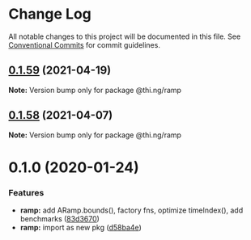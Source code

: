 # Change Log

All notable changes to this project will be documented in this file.
See [Conventional Commits](https://conventionalcommits.org) for commit guidelines.

## [0.1.59](https://github.com/thi-ng/umbrella/compare/@thi.ng/ramp@0.1.58...@thi.ng/ramp@0.1.59) (2021-04-19)

**Note:** Version bump only for package @thi.ng/ramp





## [0.1.58](https://github.com/thi-ng/umbrella/compare/@thi.ng/ramp@0.1.57...@thi.ng/ramp@0.1.58) (2021-04-07)

**Note:** Version bump only for package @thi.ng/ramp





# 0.1.0 (2020-01-24)

### Features

* **ramp:** add ARamp.bounds(), factory fns, optimize timeIndex(), add benchmarks ([83d3670](https://github.com/thi-ng/umbrella/commit/83d3670c7322fd2b47c27e0bda896b9ab83ffd7c))
* **ramp:** import as new pkg ([d58ba4e](https://github.com/thi-ng/umbrella/commit/d58ba4ed4d2ba76ca9c748cf23fcd86a0ff9cca7))

